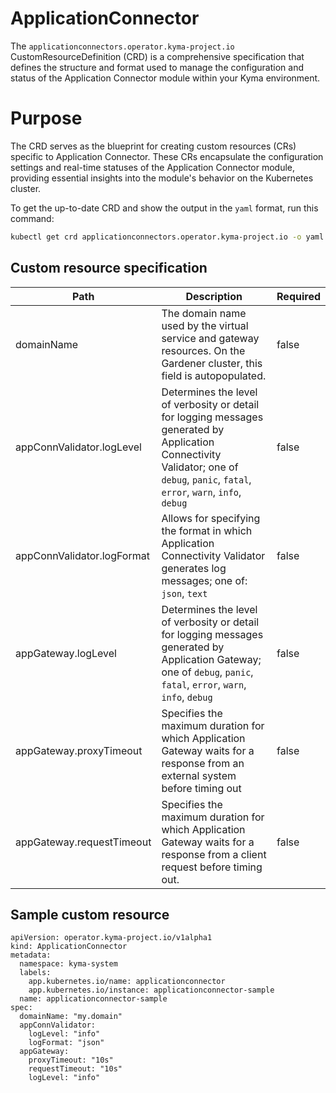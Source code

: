 # ApplicationConnector

The `applicationconnectors.operator.kyma-project.io` CustomResourceDefinition (CRD) is a comprehensive specification that defines the structure and format used to manage the configuration and status of the Application Connector module within your Kyma environment.

# Purpose

The CRD serves as the blueprint for creating custom resources (CRs) specific to Application Connector. These CRs encapsulate the configuration settings and real-time statuses of the Application Connector module, providing essential insights into the module's behavior on the Kubernetes cluster.

To get the up-to-date CRD and show the output in the `yaml` format, run this command:

```bash
kubectl get crd applicationconnectors.operator.kyma-project.io -o yaml
```

## Custom resource specification

| Path | Description | Required |
| ---- | ----------- | -------- |
| domainName | The domain name used by the virtual service and gateway resources. On the Gardener cluster, this field is autopopulated. | false |
| appConnValidator.logLevel | Determines the level of verbosity or detail for logging messages generated by Application Connectivity Validator; one of `debug`, `panic`, `fatal`, `error`, `warn`, `info`, `debug` | false |
| appConnValidator.logFormat | Allows for specifying the format in which Application Connectivity Validator generates log messages; one of: `json`, `text`  | false |
| appGateway.logLevel | Determines the level of verbosity or detail for logging messages generated by Application Gateway; one of `debug`, `panic`, `fatal`, `error`, `warn`, `info`, `debug` | false |
| appGateway.proxyTimeout | Specifies the maximum duration for which Application Gateway waits for a response from an external system before timing out | false |
| appGateway.requestTimeout | Specifies the maximum duration for which Application Gateway waits for a response from a client request before timing out. | false |

## Sample custom resource

```
apiVersion: operator.kyma-project.io/v1alpha1
kind: ApplicationConnector
metadata:
  namespace: kyma-system
  labels:
    app.kubernetes.io/name: applicationconnector
    app.kubernetes.io/instance: applicationconnector-sample
  name: applicationconnector-sample
spec:
  domainName: "my.domain"
  appConnValidator:
    logLevel: "info"
    logFormat: "json"
  appGateway:
    proxyTimeout: "10s"
    requestTimeout: "10s"
    logLevel: "info"
```
